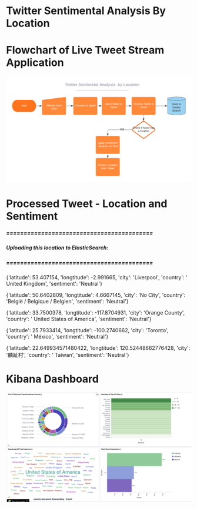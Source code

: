 # Twitter Sentimental Analysis By Location

# Flowchart of Live Tweet Stream Application

<img src="https://github.com/JaimeGoB/Twitter_Sentimental_Analysis_By_Location/blob/main/images/flowchart.png" length = 800 width="800"/>


# Processed Tweet - Location and Sentiment

##### ==========================================
##### Uploading this location to ElasticSearch:
##### ==========================================
 {'latitude': 53.407154, 'longtitude': -2.991665, 'city': 'Liverpool', 'country': ' United Kingdom', 'sentiment': 'Neutral'} 
 
 
 {'latitude': 50.6402809, 'longtitude': 4.6667145, 'city': 'No City', 'country': 'België / Belgique / Belgien', 'sentiment': 'Neutral'} 
 

 {'latitude': 33.7500378, 'longtitude': -117.8704931, 'city': 'Orange County', 'country': ' United States of America', 'sentiment': 'Neutral'} 
 

 {'latitude': 25.7933414, 'longtitude': -100.2740662, 'city': 'Toronto', 'country': ' México', 'sentiment': 'Neutral'} 
 

 {'latitude': 22.649934571480422, 'longtitude': 120.52448662776428, 'city': '麟趾村', 'country': ' Taiwan', 'sentiment': 'Neutral'}
 
 # Kibana Dashboard
 
 <img src="https://github.com/JaimeGoB/Twitter_Sentimental_Analysis_By_Location/blob/main/images/dashboard.png" length = 1200 width="1200"/>

 
